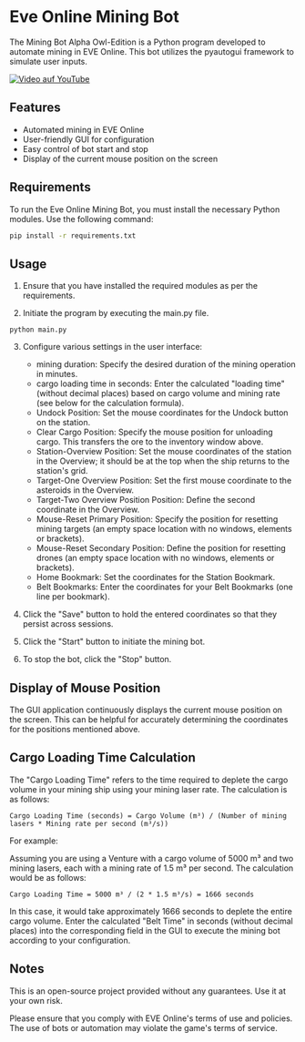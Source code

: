 # Eve Online Mining Bot

The Mining Bot Alpha Owl-Edition is a Python program developed to automate mining in EVE Online. This bot utilizes the pyautogui framework to simulate user inputs. 

[![Video auf YouTube](https://img.youtube.com/vi/5wEN07A2q3Q/maxresdefault.jpg)](https://www.youtube.com/watch?v=5wEN07A2q3Q)


## Features

- Automated mining in EVE Online
- User-friendly GUI for configuration
- Easy control of bot start and stop
- Display of the current mouse position on the screen

## Requirements

To run the Eve Online Mining Bot, you must install the necessary Python modules. Use the following command:

```bash
pip install -r requirements.txt
```

## Usage

1. Ensure that you have installed the required modules as per the requirements.

2. Initiate the program by executing the main.py file.
```
python main.py
```
3. Configure various settings in the user interface:

   - mining duration: Specify the desired duration of the mining operation in minutes.
   - cargo loading time in seconds: Enter the calculated "loading time" (without decimal places) based on cargo volume and mining rate (see below for the calculation formula).
   - Undock Position: Set the mouse coordinates for the Undock button on the station.
   - Clear Cargo Position: Specify the mouse position for unloading cargo. This transfers the ore to the inventory window above.
   - Station-Overview Position: Set the mouse coordinates of the station in the Overview; it should be at the top when the ship returns to the station's grid.
   - Target-One Overview Position: Set the first mouse coordinate to the asteroids in the Overview.
   - Target-Two Overview Position Position: Define the second coordinate in the Overview.
   - Mouse-Reset Primary Position: Specify the position for resetting mining targets (an empty space location with no windows, elements or brackets).
   - Mouse-Reset Secondary Position: Define the position for resetting drones (an empty space location with no windows, elements or brackets).
   - Home Bookmark: Set the coordinates for the Station Bookmark.
   - Belt Bookmarks: Enter the coordinates for your Belt Bookmarks (one line per bookmark).

4.  Click the "Save" button to hold the entered coordinates so that they persist across sessions.
   
5. Click the "Start" button to initiate the mining bot.
   
6. To stop the bot, click the "Stop" button.

## Display of Mouse Position
The GUI application continuously displays the current mouse position on the screen. This can be helpful for accurately determining the coordinates for the positions mentioned above.

## Cargo Loading Time Calculation
The "Cargo Loading Time" refers to the time required to deplete the cargo volume in your mining ship using your mining laser rate. The calculation is as follows:
```
Cargo Loading Time (seconds) = Cargo Volume (m³) / (Number of mining lasers * Mining rate per second (m³/s))
```
For example:

Assuming you are using a Venture with a cargo volume of 5000 m³ and two mining lasers, each with a mining rate of 1.5 m³ per second. The calculation would be as follows:
```
Cargo Loading Time = 5000 m³ / (2 * 1.5 m³/s) = 1666 seconds
```
In this case, it would take approximately 1666 seconds to deplete the entire cargo volume. Enter the calculated "Belt Time" in seconds (without decimal places) into the corresponding field in the GUI to execute the mining bot according to your configuration.

## Notes
This is an open-source project provided without any guarantees. Use it at your own risk.

Please ensure that you comply with EVE Online's terms of use and policies. The use of bots or automation may violate the game's terms of service.
